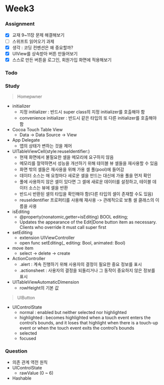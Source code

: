 # Week3

### Assignment
- [x] 교재 9~11장 문제 해결해보기
- [ ] 스위프트 읽어오기 과제
- [x] 생각 : 코딩 컨벤션은 왜 중요할까?
- [x] UIView를 상속받아 버튼 만들어보기
- [x] 스스로 만든 버튼을 로그인, 회원가입 화면에 적용해보기

### Todo

### Study
> Homepwner
- initializer
  - 지정 initializer : 반드시 super class의 지정 initializer를 호출해야 함
  - convenience initializer : 반드시 같은 타입의 또 다른 initializer를 호출해야 함
- Cocoa Touch Table View
  - Data -> Data Source -> View
- App Delegate
  - 앱의 상태가 변하는 것을 제어
- UITableViewCell(style:reuseIdentifier:)
  - 현재 화면에서 불필요한 셀을 메모리에 요구하지 않음
  - 메모리를 절약하면서 성능을 개선하기 위해 테이블 뷰 셀들을 재사용할 수 있음
  - 화면 밖의 셀들은 재사용을 위해 가용 셀 풀(pool)에 들어감
  - 데이터 소스는 매 요청마다 새로운 셀을 만드는 대신에 가용 풀을 먼저 확인
  - 풀에 사용하지 않은 셀이 있다면 그 셀에 새로운 데이터를 설정하고, 테이블 데이터 소스는 뷰에 셀을 반환
  - 반드시 반환된 셀의 타입을 확인해야 함(다른 타입의 셀이 존재할 수도 있음)
  - reuseIdentifier 프로퍼티를 사용해 재사용 -> 관례적으로 보통 셀 클래스의 이름을 사용
- isEditing
  - @property(nonatomic,getter=isEditing) BOOL editing;
  - Updates the appearance of the Edit|Done button item as necessary. Clients who override it must call super first
- setEditing
  - extension UIViewController
  - open func setEditing(_ editing: Bool, animated: Bool)
- move item
  - select -> delete -> create
- ActionController
  - .alert : 계속 진행하기 위해 사용자의 결정이 필요한 중요 정보를 표시
  - .actionsheet : 사용자의 결정을 되돌리거나 그 동작이 중요하지 않은 정보를 표시
- UITableViewAutomaticDimension
  - rowHeight의 기본 값

> UIButton
- UIControlState
  - normal : enabled but neither selected nor highlighted
  - highlighted : becomes highlighted when a touch event enters the control’s bounds, and it loses that highlight when there is a touch-up event or when the touch event exits the control’s bounds
  - selected
  - focused

### Question
- 의존 관계 역전 원칙
- UIControlState
  - rawValue (0 ~ 6)
- Hashable
